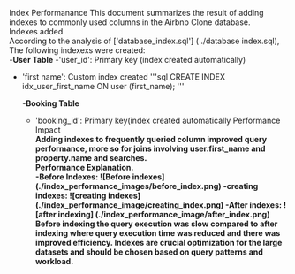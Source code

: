 Index Performanance
This document summarizes the result of adding indexes to commonly used columns in the Airbnb Clone database.<br/>
Indexes added<br>
According to the analysis of ['database_index.sql'] ( ./database index.sql), The following indexexs were created:<br/>
-**User Table**
 -'user_id': Primary key (index created automatically)
- 'first name': Custom index created
  '''sql
  CREATE INDEX idx_user_first_name ON user (first_name);
  '''

  -**Booking Table**
  - 'booking_id': Primary key(index created automatically
Performance Impact<b><br>
Adding indexes to frequently queried column improved query performance, more so for joins involving  user.first_name and property.name and searches.<br/>
Performance Explanation.<br/>
-**Before Indexes:**
![Before indexes] (./index_performance_images/before_index.png)
-**creating indexes:**
 ![creating indexes] (./index_performance_image/creating_index.png)
 -**After indexes:**
 ![after indexing] (./index_performance_image/after_index.png)
Before indexing the query execution was slow compared to after indexing where query execution time was reduced and there was improved efficiency.
Indexes are crucial optimization for the large datasets and should be chosen based on query patterns and workload.
